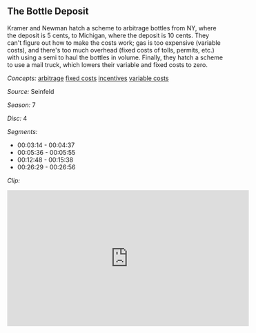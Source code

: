 ## The Bottle Deposit

Kramer and Newman hatch a scheme to arbitrage bottles from  NY, where the deposit is 5 cents, to Michigan, where the deposit is 10 cents.  They can't figure out how to make the costs work; gas is too expensive (variable costs), and there's too much overhead (fixed costs of tolls, permits, etc.) with using a semi to haul the bottles in volume.  Finally, they hatch a scheme to use a mail truck, which lowers their variable and fixed costs to zero.  

*Concepts:*
[arbitrage](/concept/arbitrage/)
[fixed costs](/concept/fixed-costs/)
[incentives](/concept/incentives/)
[variable costs](/concept/variable-costs/)

*Source:* Seinfeld

*Season:* 7

*Disc:* 4

*Segments:*

 * 00:03:14 - 00:04:37
 * 00:05:36 - 00:05:55
 * 00:12:48 - 00:15:38
 * 00:26:29 - 00:26:56

*Clip:*

<iframe width="560" height="315" src="https://criticalcommons.org/embed?m=fbnBaIqMi" frameborder="0" allowfullscreen></iframe>
